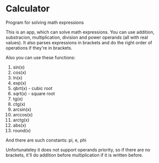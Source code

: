 # Calculator
Program for solving math expressions

This is an app, which can solve math expressions. You can use addition, substracion, multiplication, division and power operands (all with real values).
It also parses expressions in brackets and do the right order of operations if they're in brackets.

Also you can use these functions:
1. sin(x)
2. cos(x)
3. ln(x)
4. exp(x)
5. qbrt(x) - cubic root
6. sqrt(x) - square root
7. tg(x)
8. ctg(x)
9. arcsin(x)
10. arccos(x)
11. arctg(x)
12. abs(x)
13. round(x)

And there are such constants: pi, e, phi

Unfortunateley it does not support operands priority, so if there are no brackets, it'll do addition before multiplication if it is written before.
